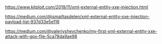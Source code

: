 https://www.kitploit.com/2019/11/xml-external-entity-xxe-injection.html

https://medium.com/@ismailtasdelen/xml-external-entity-xxe-injection-payload-list-937d33e5e116

https://medium.com/@valeriyshevchenko/my-first-xml-external-entity-xxe-attack-with-gpx-file-5ca78da9ae98
